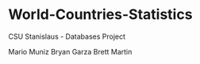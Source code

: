# World-Countries-Statistics
CSU Stanislaus - Databases Project

Mario Muniz
Bryan Garza
Brett Martin